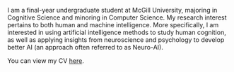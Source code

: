 I am a final-year undergraduate student at McGill University, majoring in Cognitive Science and minoring in Computer Science. My research interest pertains to both human and machine intelligence. More specifically, I am interested in using artificial intelligence methods to study human cognition, as well as applying insights from neuroscience and psychology to develop better AI (an approach often referred to as Neuro-AI).

You can view my CV [here](./Yiwei_CV.pdf).
